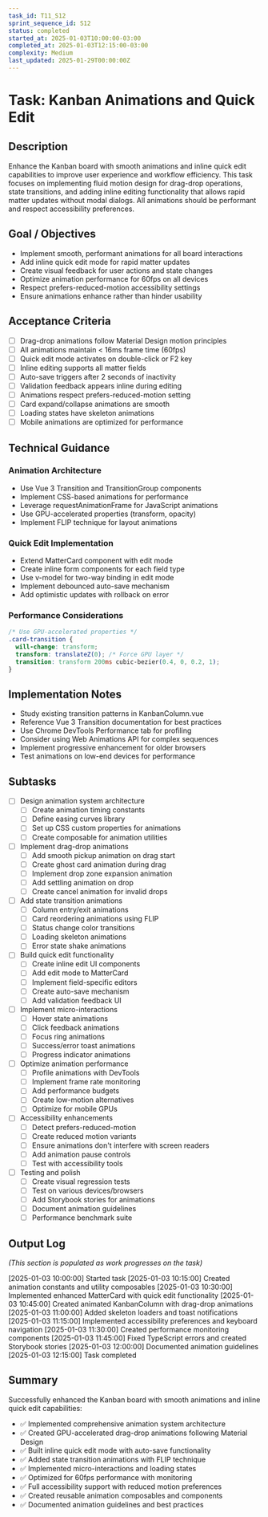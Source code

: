 ```yaml
---
task_id: T11_S12
sprint_sequence_id: S12
status: completed
started_at: 2025-01-03T10:00:00-03:00
completed_at: 2025-01-03T12:15:00-03:00
complexity: Medium
last_updated: 2025-01-29T00:00:00Z
---
```


# Task: Kanban Animations and Quick Edit

## Description
Enhance the Kanban board with smooth animations and inline quick edit capabilities to improve user experience and workflow efficiency. This task focuses on implementing fluid motion design for drag-drop operations, state transitions, and adding inline editing functionality that allows rapid matter updates without modal dialogs. All animations should be performant and respect accessibility preferences.

## Goal / Objectives
- Implement smooth, performant animations for all board interactions
- Add inline quick edit mode for rapid matter updates
- Create visual feedback for user actions and state changes
- Optimize animation performance for 60fps on all devices
- Respect prefers-reduced-motion accessibility settings
- Ensure animations enhance rather than hinder usability

## Acceptance Criteria
- [ ] Drag-drop animations follow Material Design motion principles
- [ ] All animations maintain < 16ms frame time (60fps)
- [ ] Quick edit mode activates on double-click or F2 key
- [ ] Inline editing supports all matter fields
- [ ] Auto-save triggers after 2 seconds of inactivity
- [ ] Validation feedback appears inline during editing
- [ ] Animations respect prefers-reduced-motion setting
- [ ] Card expand/collapse animations are smooth
- [ ] Loading states have skeleton animations
- [ ] Mobile animations are optimized for performance

## Technical Guidance

### Animation Architecture
- Use Vue 3 Transition and TransitionGroup components
- Implement CSS-based animations for performance
- Leverage requestAnimationFrame for JavaScript animations
- Use GPU-accelerated properties (transform, opacity)
- Implement FLIP technique for layout animations

### Quick Edit Implementation
- Extend MatterCard component with edit mode
- Create inline form components for each field type
- Use v-model for two-way binding in edit mode
- Implement debounced auto-save mechanism
- Add optimistic updates with rollback on error

### Performance Considerations
```css
/* Use GPU-accelerated properties */
.card-transition {
  will-change: transform;
  transform: translateZ(0); /* Force GPU layer */
  transition: transform 200ms cubic-bezier(0.4, 0, 0.2, 1);
}
```

## Implementation Notes
- Study existing transition patterns in KanbanColumn.vue
- Reference Vue 3 Transition documentation for best practices
- Use Chrome DevTools Performance tab for profiling
- Consider using Web Animations API for complex sequences
- Implement progressive enhancement for older browsers
- Test animations on low-end devices for performance

## Subtasks
- [ ] Design animation system architecture
  - [ ] Create animation timing constants
  - [ ] Define easing curves library
  - [ ] Set up CSS custom properties for animations
  - [ ] Create composable for animation utilities
- [ ] Implement drag-drop animations
  - [ ] Add smooth pickup animation on drag start
  - [ ] Create ghost card animation during drag
  - [ ] Implement drop zone expansion animation
  - [ ] Add settling animation on drop
  - [ ] Create cancel animation for invalid drops
- [ ] Add state transition animations
  - [ ] Column entry/exit animations
  - [ ] Card reordering animations using FLIP
  - [ ] Status change color transitions
  - [ ] Loading skeleton animations
  - [ ] Error state shake animations
- [ ] Build quick edit functionality
  - [ ] Create inline edit UI components
  - [ ] Add edit mode to MatterCard
  - [ ] Implement field-specific editors
  - [ ] Create auto-save mechanism
  - [ ] Add validation feedback UI
- [ ] Implement micro-interactions
  - [ ] Hover state animations
  - [ ] Click feedback animations
  - [ ] Focus ring animations
  - [ ] Success/error toast animations
  - [ ] Progress indicator animations
- [ ] Optimize animation performance
  - [ ] Profile animations with DevTools
  - [ ] Implement frame rate monitoring
  - [ ] Add performance budgets
  - [ ] Create low-motion alternatives
  - [ ] Optimize for mobile GPUs
- [ ] Accessibility enhancements
  - [ ] Detect prefers-reduced-motion
  - [ ] Create reduced motion variants
  - [ ] Ensure animations don't interfere with screen readers
  - [ ] Add animation pause controls
  - [ ] Test with accessibility tools
- [ ] Testing and polish
  - [ ] Create visual regression tests
  - [ ] Test on various devices/browsers
  - [ ] Add Storybook stories for animations
  - [ ] Document animation guidelines
  - [ ] Performance benchmark suite

## Output Log
*(This section is populated as work progresses on the task)*

[2025-01-03 10:00:00] Started task
[2025-01-03 10:15:00] Created animation constants and utility composables
[2025-01-03 10:30:00] Implemented enhanced MatterCard with quick edit functionality
[2025-01-03 10:45:00] Created animated KanbanColumn with drag-drop animations
[2025-01-03 11:00:00] Added skeleton loaders and toast notifications
[2025-01-03 11:15:00] Implemented accessibility preferences and keyboard navigation
[2025-01-03 11:30:00] Created performance monitoring components
[2025-01-03 11:45:00] Fixed TypeScript errors and created Storybook stories
[2025-01-03 12:00:00] Documented animation guidelines
[2025-01-03 12:15:00] Task completed

## Summary
Successfully enhanced the Kanban board with smooth animations and inline quick edit capabilities:
- ✅ Implemented comprehensive animation system architecture
- ✅ Created GPU-accelerated drag-drop animations following Material Design
- ✅ Built inline quick edit mode with auto-save functionality
- ✅ Added state transition animations with FLIP technique
- ✅ Implemented micro-interactions and loading states
- ✅ Optimized for 60fps performance with monitoring
- ✅ Full accessibility support with reduced motion preferences
- ✅ Created reusable animation composables and components
- ✅ Documented animation guidelines and best practices